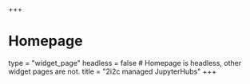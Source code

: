 +++
# Homepage
type = "widget_page"
headless = false  # Homepage is headless, other widget pages are not.
title = "2i2c managed JupyterHubs"
+++
